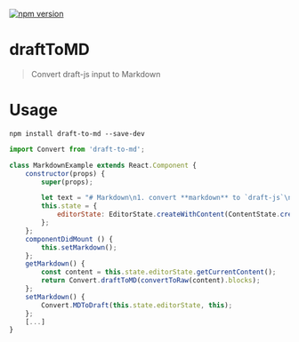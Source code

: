 [![npm version](https://img.shields.io/npm/v/draft-to-md.svg?style=flat)](https://www.npmjs.com/package/draft-to-md)

# draftToMD

> Convert draft-js input to Markdown

# Usage

`npm install draft-to-md --save-dev`

```javascript
import Convert from 'draft-to-md';

class MarkdownExample extends React.Component {
    constructor(props) {
        super(props);

        let text = "# Markdown\n1. convert **markdown** to `draft-js`\n2. convert `draft-js` to **markdown**"
        this.state = {
            editorState: EditorState.createWithContent(ContentState.createFromText(text))
        };
    };
    componentDidMount () {
        this.setMarkdown();
    };
    getMarkdown() {
        const content = this.state.editorState.getCurrentContent();
        return Convert.draftToMD(convertToRaw(content).blocks);
    };
    setMarkdown() {
        Convert.MDToDraft(this.state.editorState, this);
    };
    [...]
}
```

